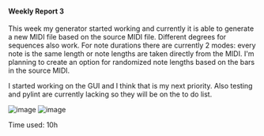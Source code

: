 #### Weekly Report 3
This week my generator started working and currently it is able to generate a new MIDI file based on the source MIDI file. Different degrees for sequences also work. For note durations there are currently 2 modes: every note is the same length or note lengths are taken directly from the MIDI. I'm planning to create an option for randomized note lengths based on the bars in the source MIDI. 

I started working on the GUI and I think that is my next priority. Also testing and pylint are currently lacking so they will be on the to do list.


![image](https://github.com/AapoTuulentie/MusicGenerator/assets/101823904/afd2b952-e728-4240-be03-5654124473d3)
![image](https://github.com/AapoTuulentie/MusicGenerator/assets/101823904/f907f740-e8dc-4661-9dea-67f03470f39c)


Time used: 10h
